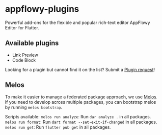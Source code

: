 # appflowy-plugins

Powerful add-ons for the flexible and popular rich-text editor AppFlowy Editor for Flutter.

## Available plugins

- Link Preview
- Code Block

Looking for a plugin but cannot find it on the list? Submit a [Plugin request](https://github.com/AppFlowy-IO/appflowy-plugins/issues/new)!

## Melos

To make it easier to manage a federated package approach, we use [Melos](https://pub.dev/packages/melos). If you need to develop across multiple packages, you can bootstrap melos by running `melos bootstrap`.

Scripts available:
`melos run analyze`: Run `dar analyze .` in all packages.
`melos run format`: Run `dart format --set-exit-if-changed` in all packages.
`melos run get`: Run `flutter pub get` in all packages.
